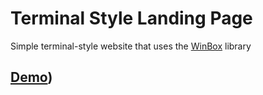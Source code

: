 # Terminal Style Landing Page

Simple terminal-style website that uses the [WinBox](https://github.com/nextapps-de/winbox) library

## [Demo](https://klawcodes.github.io/terminal-portfolio/))
